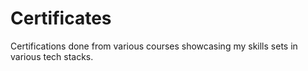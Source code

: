 # Certificates
Certifications done from various courses showcasing my skills sets in various tech stacks. 
